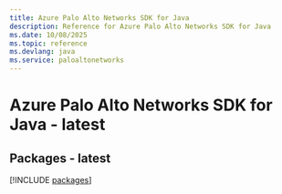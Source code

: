 ```yaml
---
title: Azure Palo Alto Networks SDK for Java
description: Reference for Azure Palo Alto Networks SDK for Java
ms.date: 10/08/2025
ms.topic: reference
ms.devlang: java
ms.service: paloaltonetworks
---
```

# Azure Palo Alto Networks SDK for Java - latest
## Packages - latest
[!INCLUDE [packages](palo-alto-networks-index.md)]